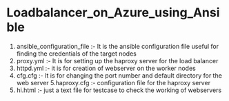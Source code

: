 # Loadbalancer_on_Azure_using_Ansible

1. ansible_configuration_file :- It is the ansible configuration file useful for finding the credentials of the target nodes
2. proxy.yml :- It is for setting up the haproxy server for the load balancer
3. httpd.yml :- it is for creation of webserver on the worker nodes
4. cfg.cfg :- It is for changing the port number and default directory for the web server
5.haproxy.cfg :- configuration file for the haproxy server 
6. hi.html :- just a text file for testcase to check the working of webservers
